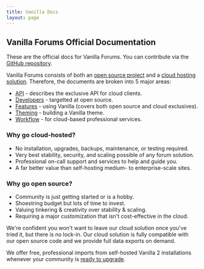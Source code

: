 ```yaml
---
title: Vanilla Docs
layout: page
---
```


## Vanilla Forums Official Documentation

These are the official docs for Vanilla Forums. You can contribute via the [GitHub repository](https://github.com/vanillaforums/VanillaDocs/).

Vanilla Forums consists of both an [open source project](http://github.com/vanillaforums.com/vanilla) and a [cloud hosting solution](http://vanillaforums.com). Therefore, the documents are broken into 5 major areas:

* [API](/api) - describes the exclusive API for cloud clients.
* [Developers](/developers) - targetted at open source.
* [Features](/features) - using Vanilla (covers both open source and cloud exclusives).
* [Theming](/theming) - building a Vanilla theme.
* [Workflow](/workflow) - for cloud-based professional services.

### Why go cloud-hosted?

* No installation, upgrades, backups, maintenance, or testing required.
* Very best stability, security, and scaling possible of any forum solution.
* Professional on-call support and services to help and guide you.
* A far better value than self-hosting medium- to enterprise-scale sites.

### Why go open source?

* Community is just getting started or is a hobby.
* Shoestring budget but lots of time to invest.
* Valuing tinkering & creativity over stability & scaling.
* Requiring a major customization that isn't cost-effective in the cloud.

We're confident you won't want to leave our cloud solution once you've tried it, but there is no lock-in. Our cloud solution is fully compatible with our open source code and we provide full data exports on demand.

We offer free, professional imports from self-hosted Vanilla 2 installations whenever your community is [ready to upgrade](http://vanillaforums.com/plans).